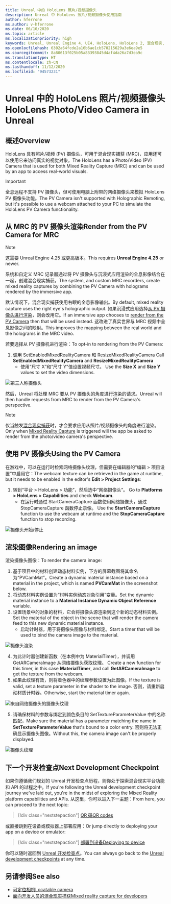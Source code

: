 ```yaml
---
title: Unreal 中的 HoloLens 照片/视频摄像头
description: Unreal 中 HoloLens 照片/视频摄像头使用指南
author: hferrone
ms.author: v-hferrone
ms.date: 06/10/2020
ms.topic: article
ms.localizationpriority: high
keywords: Unreal, Unreal Engine 4, UE4, HoloLens, HoloLens 2, 混合现实, 开发, 功能, 文档, 指南, 全息影像, 摄像头, PV 摄像头, MRC
ms.openlocfilehash: 6302a64fcde2a16b6ae1cb570215629a3e6ea9e5
ms.sourcegitcommit: 8a80613f025b05a83393845d4af4da26a7d3ea9c
ms.translationtype: HT
ms.contentlocale: zh-CN
ms.lasthandoff: 11/12/2020
ms.locfileid: "94573231"
---
```

# <a name="hololens-photovideo-camera-in-unreal"></a><span data-ttu-id="e6154-104">Unreal 中的 HoloLens 照片/视频摄像头</span><span class="sxs-lookup"><span data-stu-id="e6154-104">HoloLens Photo/Video Camera in Unreal</span></span>

## <a name="overview"></a><span data-ttu-id="e6154-105">概述</span><span class="sxs-lookup"><span data-stu-id="e6154-105">Overview</span></span>

<span data-ttu-id="e6154-106">HoloLens 具有照片/视频 (PV) 摄像头，可用于混合现实捕获 (MRC)，应用还可以使用它来访问真实的视觉对象。</span><span class="sxs-lookup"><span data-stu-id="e6154-106">The HoloLens has a Photo/Video (PV) Camera that is used for both Mixed Reality Capture (MRC) and can be used by an app to access real-world visuals.</span></span> 

> [!IMPORTANT]
> <span data-ttu-id="e6154-107">全息远程不支持 PV 摄像头，但可使用电脑上附带的网络摄像头来模拟 HoloLens PV 摄像头功能。</span><span class="sxs-lookup"><span data-stu-id="e6154-107">The PV Camera isn't supported with Holographic Remoting, but it's possible to use a webcam attached to your PC to simulate the HoloLens PV Camera functionality.</span></span>

## <a name="render-from-the-pv-camera-for-mrc"></a><span data-ttu-id="e6154-108">从 MRC 的 PV 摄像头渲染</span><span class="sxs-lookup"><span data-stu-id="e6154-108">Render from the PV Camera for MRC</span></span>

> [!NOTE]
> <span data-ttu-id="e6154-109">这需要 Unreal Engine 4.25 或更高版本。</span><span class="sxs-lookup"><span data-stu-id="e6154-109">This requires **Unreal Engine 4.25** or newer.</span></span>

<span data-ttu-id="e6154-110">系统和自定义 MRC 记录器通过将 PV 摄像头与沉浸式应用渲染的全息影像结合在一起，创建混合现实捕获。</span><span class="sxs-lookup"><span data-stu-id="e6154-110">The system, and custom MRC recorders, create mixed reality captures by combining the PV Camera with holograms rendered by the immersive app.</span></span>

<span data-ttu-id="e6154-111">默认情况下，混合现实捕获使用右眼的全息影像输出。</span><span class="sxs-lookup"><span data-stu-id="e6154-111">By default, mixed reality capture uses the right eye's holographic output.</span></span> <span data-ttu-id="e6154-112">如果沉浸式应用选择[从 PV 摄像头进行渲染](../platform-capabilities-and-apis/mixed-reality-capture-for-developers.md#render-from-the-pv-camera-opt-in)，则会改用它。</span><span class="sxs-lookup"><span data-stu-id="e6154-112">If an immersive app chooses to [render from the PV Camera](../platform-capabilities-and-apis/mixed-reality-capture-for-developers.md#render-from-the-pv-camera-opt-in) then that will be used instead.</span></span> <span data-ttu-id="e6154-113">这改进了真实世界与 MRC 视频中全息影像之间的映射。</span><span class="sxs-lookup"><span data-stu-id="e6154-113">This improves the mapping between the real world and the holograms in the MRC video.</span></span>

<span data-ttu-id="e6154-114">若要选择从 PV 摄像机进行渲染：</span><span class="sxs-lookup"><span data-stu-id="e6154-114">To opt-in to rendering from the PV Camera:</span></span>

1. <span data-ttu-id="e6154-115">调用 SetEnabledMixedRealityCamera 和 ResizeMixedRealityCamera </span><span class="sxs-lookup"><span data-stu-id="e6154-115">Call **SetEnabledMixedRealityCamera** and **ResizeMixedRealityCamera**</span></span>
    * <span data-ttu-id="e6154-116">使用“尺寸 X”和“尺寸 Y”值设置视频尺寸。 </span><span class="sxs-lookup"><span data-stu-id="e6154-116">Use the **Size X** and **Size Y** values to set the video dimensions.</span></span>

![第三人称摄像头](../platform-capabilities-and-apis/images/unreal-camera-3rd.PNG)

<span data-ttu-id="e6154-118">然后，Unreal 将处理 MRC 要从 PV 摄像头的角度进行渲染的请求。</span><span class="sxs-lookup"><span data-stu-id="e6154-118">Unreal will then handle requests from MRC to render from the PV Camera's perspective.</span></span>

> [!NOTE]
> <span data-ttu-id="e6154-119">仅当触发[混合现实捕获](../../mixed-reality-capture.md)时，才会要求应用从照片/视频摄像头的角度进行渲染。</span><span class="sxs-lookup"><span data-stu-id="e6154-119">Only when [Mixed Reality Capture](../../mixed-reality-capture.md) is triggered will the app be asked to render from the photo/video camera's perspective.</span></span>

## <a name="using-the-pv-camera"></a><span data-ttu-id="e6154-120">使用 PV 摄像头</span><span class="sxs-lookup"><span data-stu-id="e6154-120">Using the PV Camera</span></span>

<span data-ttu-id="e6154-121">在游戏中，可以在运行时检索网络摄像头纹理，但需要在编辑器的“编辑 > 项目设置”中启用它：</span><span class="sxs-lookup"><span data-stu-id="e6154-121">The webcam texture can be retrieved in the game at runtime, but it needs to be enabled in the editor's **Edit > Project Settings**:</span></span>
1. <span data-ttu-id="e6154-122">转到“平台 > HoloLens > 功能”，然后选中“网络摄像头”。 </span><span class="sxs-lookup"><span data-stu-id="e6154-122">Go to **Platforms > HoloLens > Capabilities** and check **Webcam**.</span></span>
    * <span data-ttu-id="e6154-123">在运行时通过 StartCameraCapture 函数使用网络摄像头，通过 StopCameraCapture 函数停止录像。 </span><span class="sxs-lookup"><span data-stu-id="e6154-123">Use the **StartCameraCapture** function to use the webcam at runtime and the **StopCameraCapture** function to stop recording.</span></span>

![摄像头开始/停止](images/unreal-camera-startstop.PNG)

## <a name="rendering-an-image"></a><span data-ttu-id="e6154-125">渲染图像</span><span class="sxs-lookup"><span data-stu-id="e6154-125">Rendering an image</span></span>
<span data-ttu-id="e6154-126">渲染摄像头图像：</span><span class="sxs-lookup"><span data-stu-id="e6154-126">To render the camera image:</span></span>
1. <span data-ttu-id="e6154-127">基于项目中的材料创建动态材料实例，下方的屏幕截图将其命名为“PVCamMat”。</span><span class="sxs-lookup"><span data-stu-id="e6154-127">Create a dynamic material instance based on a material in the project, which is named **PVCamMat** in the screenshot below.</span></span>  
2. <span data-ttu-id="e6154-128">将动态材料实例设置为“材料实例动态对象引用”变量。</span><span class="sxs-lookup"><span data-stu-id="e6154-128">Set the dynamic material instance to a **Material Instance Dynamic Object Reference** variable.</span></span>  
3. <span data-ttu-id="e6154-129">设置场景中的对象的材料，它会将摄像头源渲染到这个新的动态材料实例。</span><span class="sxs-lookup"><span data-stu-id="e6154-129">Set the material of the object in the scene that will render the camera feed to this new dynamic material instance.</span></span>
    * <span data-ttu-id="e6154-130">启动计时器，用于将摄像头图像与材料绑定。</span><span class="sxs-lookup"><span data-stu-id="e6154-130">Start a timer that will be used to bind the camera image to the material.</span></span>

![摄像头渲染](images/unreal-camera-render.PNG)

4. <span data-ttu-id="e6154-132">为此计时器创建新函数（在本例中为 MaterialTimer），并调用 GetARCameraImage 从网络摄像头获取纹理。 </span><span class="sxs-lookup"><span data-stu-id="e6154-132">Create a new function for this timer, in this case **MaterialTimer**, and call **GetARCameraImage** to get the texture from the webcam.</span></span>  
5. <span data-ttu-id="e6154-133">如果此纹理有效，则将着色器中的纹理参数设置为此图像。</span><span class="sxs-lookup"><span data-stu-id="e6154-133">If the texture is valid, set a texture parameter in the shader to the image.</span></span>  <span data-ttu-id="e6154-134">否则，请重新启动材质计时器。</span><span class="sxs-lookup"><span data-stu-id="e6154-134">Otherwise, start the material timer again.</span></span>

![来自网络摄像头的摄像头纹理](images/unreal-camera-texture.PNG)

5. <span data-ttu-id="e6154-136">请确保材料的参数与绑定到颜色条目的 SetTextureParameterValue 中的名称匹配，</span><span class="sxs-lookup"><span data-stu-id="e6154-136">Make sure the material has a parameter matching the name in **SetTextureParameterValue** that's bound to a color entry.</span></span> <span data-ttu-id="e6154-137">否则将无法正确显示摄像头图像。</span><span class="sxs-lookup"><span data-stu-id="e6154-137">Without this, the camera image can't be properly displayed.</span></span>

![摄像头纹理](images/unreal-camera-material.PNG)

## <a name="next-development-checkpoint"></a><span data-ttu-id="e6154-139">下一个开发检查点</span><span class="sxs-lookup"><span data-stu-id="e6154-139">Next Development Checkpoint</span></span>

<span data-ttu-id="e6154-140">如果你遵循我们规划的 Unreal 开发检查点历程，则你处于探索混合现实平台功能和 API 的过程之中。</span><span class="sxs-lookup"><span data-stu-id="e6154-140">If you're following the Unreal development checkpoint journey we've laid out, you're in the midst of exploring the Mixed Reality platform capabilities and APIs.</span></span> <span data-ttu-id="e6154-141">从这里，你可以进入下一主题：</span><span class="sxs-lookup"><span data-stu-id="e6154-141">From here, you can proceed to the next topic:</span></span>

> [!div class="nextstepaction"]
> [<span data-ttu-id="e6154-142">QR 码</span><span class="sxs-lookup"><span data-stu-id="e6154-142">QR codes</span></span>](unreal-qr-codes.md)

<span data-ttu-id="e6154-143">或直接跳到在设备或模拟器上部署应用：</span><span class="sxs-lookup"><span data-stu-id="e6154-143">Or jump directly to deploying your app on a device or emulator:</span></span>

> [!div class="nextstepaction"]
> [<span data-ttu-id="e6154-144">部署到设备</span><span class="sxs-lookup"><span data-stu-id="e6154-144">Deploying to device</span></span>](unreal-deploying.md)

<span data-ttu-id="e6154-145">你可以随时返回到 [Unreal 开发检查点](unreal-development-overview.md#3-platform-capabilities-and-apis)。</span><span class="sxs-lookup"><span data-stu-id="e6154-145">You can always go back to the [Unreal development checkpoints](unreal-development-overview.md#3-platform-capabilities-and-apis) at any time.</span></span>

## <a name="see-also"></a><span data-ttu-id="e6154-146">另请参阅</span><span class="sxs-lookup"><span data-stu-id="e6154-146">See also</span></span>
* [<span data-ttu-id="e6154-147">可定位相机</span><span class="sxs-lookup"><span data-stu-id="e6154-147">Locatable camera</span></span>](../platform-capabilities-and-apis/locatable-camera.md)
* [<span data-ttu-id="e6154-148">面向开发人员的混合现实捕获</span><span class="sxs-lookup"><span data-stu-id="e6154-148">Mixed reality capture for developers</span></span>](../platform-capabilities-and-apis/mixed-reality-capture-for-developers.md)
